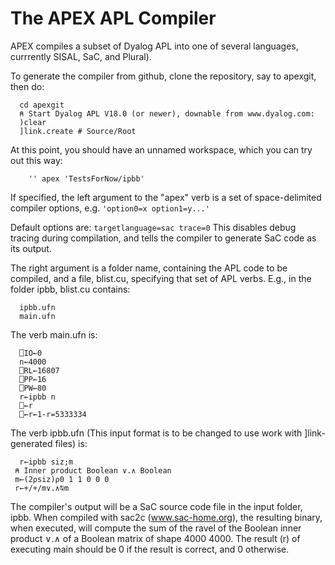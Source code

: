 # The APEX APL Compiler

APEX compiles a subset of Dyalog APL into one of several languages, currrently SISAL, SaC, and Plural).

To generate the compiler from github, clone the repository, say to apexgit, then do:
```
  cd apexgit
  ⍝ Start Dyalog APL V18.0 (or newer), downable from www.dyalog.com:
  )clear
  ]link.create # Source/Root
```
  
  At this point, you should have an unnamed workspace, which you can
  try out this way:
  ```
      '' apex 'TestsForNow/ipbb'
  ```    
  If specified, the left argument to the "apex" verb is a set of space-delimited
  compiler options, e.g. ``` 'option0=x option1=y...' ```
  
  Default options are:
  ``` targetlanguage=sac trace=0 ```
  This disables debug tracing during compilation, and tells the
  compiler to generate SaC code as its output.
  
  The right argument is a folder name, containing the APL code
  to be compiled, and a file, blist.cu, specifying that set of
  APL verbs. E.g., in the folder ipbb, blist.cu contains:
  ```
    ipbb.ufn
    main.ufn
  ```
  
  The verb main.ufn is:
  
```  r←main;⎕IO;⎕RL;n;⎕PP;⎕PW
  ⎕IO←0
  n←4000
  ⎕RL←16807
  ⎕PP←16
  ⎕PW←80
  r←ipbb n
  ⎕←r
  ⎕←r←1-r=5333334
```
  The verb ipbb.ufn 
  (This input format is to be changed to use work with ]link-generated files) is:

```
  r←ipbb siz;m
 ⍝ Inner product Boolean ∨.∧ Boolean
 m←(2⍴siz)⍴0 1 1 0 0 0
 r←+/+/m∨.∧⍉m
``` 
 The compiler's output will be a SaC source code file in the input
 folder, ipbb. When compiled with sac2c (www.sac-home.org), the resulting
 binary, when executed, will compute the sum of the ravel of
 the Boolean inner product ∨.∧ of a Boolean matrix of shape 4000 4000.
 The result (r) of executing main should be 0 if the result is correct,
 and 0 otherwise.

 

    
